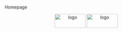 Homepage
<html>
<head>
<linkrel="stylesheet "href="rate1.css" >
<scriptsrc="https://ajax.googleapis.com/ajax/libs/jquery/3. 4.1/jquery . min. js"></script>
</head>
<body>
<header>
<navid="main" >
<ul>
<img class="logo" src="eedit1.jpg" alt="logo"
style="width:100;height : 45;"padding="5px;" > <img class="logo1" src="logoo1.jpg"
alt="logo"style="width:100;height : 45;"padding="5px;" >
<!--divclass="search" >
<form>
<inputtype="text "placeholder="Search.." >
<button>search</button>
</form>
</div->
</ul>
</nav>
</header>
<divclass="image" >
<imgsrc="collage2.jpg"alt="Snow"style="width:100%;height : 250%;" >
</div>
<divclass="bix" >
<divclass="sticky " >
<nav>
<ul>
<li><ahref="index.html " >Home</a></li>
<li><ahref="books.html " >Books</a></li>
<li><ahref="restaurant . html " >Restaurants</a></li>
<li><ahref="theatre.html " >Theatre</a></li>
<li><ahref="About . html " >About</a></li>
</ul>
</nav>
</div>
<script>
$(function(){
$( 'a[href*=\\#]:not([href=\\#]) ' ). on('click' , function(){
vartarget=$(this.hash);
target=target . length?target: $( ' [ name='+this.hash.substr ( 1)+' ] ' );
if(target . length){
$('html , body' ). animate({
scrollTop:target . offset().top
},1000);
returnfalse;
}
});
});
</script>
<divclass="box1"></div>
<divclass="box2" >
<imgsrc="god.jpg"width="370"height="300" >
</div>
<divclass="box3" >
<imgsrc="theatre.jpg"width="370"height="300" >
</div>
<divid="box4"class="box4" >
<h1style="font size:200%;">Aboutus</h1>
<p>Thisisabasicreviewwebsiteforbook
TheatresandRestaurants.Thiswebsiteis
doneby3collegematesastheirproject .
</p>
</div>
</div>
</div>
</body>
</html

Bookspage
<html>
<head>
<linkrel="stylesheet "href="books.css" >
<scriptsrc="https://ajax.googleapis.com/ajax/libs/jquery/3. 4.1/jquery . min. js"></script>
</head>
<body>
<navid="main" >
<ul>
<img class="logo" src="eedit1.jpg" alt="logo"
style="width:100;height : 45;"padding="5px;" >
<img class="logo1" src="logoo1.jpg" alt="logo"
style="width:100;height : 45;"padding="5px;" >
</ul>
</nav>
<divclass="image" >
<imgsrc="collage2.jpg"alt="Snow"style="width:100%;height : 250%;" >
</div>
<divclass="bix" >
<divclass="sticky " >
<nav>
<ul>
<li><ahref="index.html " >Home</a></li>
<li><ahref="books.html " >Books</a></li>
<li><ahref="restaurant . html " >Restaurants</a></li>
<li><ahref="theatre.html " >Theatre</a></li>
<li><ahref="index.html#box4">About</a></li>
</ul>
</nav>
</div>
<script>
$(function(){
$( 'a[href*=\\#]:not([href=\\#]) ' ). on('click' , function(){
vartarget=$(this.hash);
target=target . length?target: $( ' [ name='+this.hash.substr ( 1)+' ] ' );
if(target . length){
$('html , body' ). animate({
scrollTop:target . offset().top
},1000);
returnfalse;
}
});
});
</script>
<divclass="box1" >
<divclass="pic" >
<imgsrc="harry1.jpg"height="220;">
<li><ahref="harrypotter . html " ></a></li>
</div>
<divclass="content " >
<h1onclick="location.href='harrypotter . html' ;"style="cursor :pointer ;" >HarryPotterand
theGobletofFire</h1>
<pre>
ByJ. K.Rowling
Partof : HarryPotter
Category : fantasy|action&adventure|
summary
</pre>
</div>
</div>
<divclass="box2" >
<divclass="pic" >
<imgsrc="blowout . jpg"height="200" >
</div>
<divclass="content1" >
<h1onclick="location.href='blowout . html' ;"style="cursor : pointer ;" >Blowout</h1>
<pre>
ByRachelMaddow
Category : Thriller|mystery
</pre>
</div>
<divclass="box3" >
<divclass="pic" >
<imgsrc="guts.jpg"height="210" >
</div>
<divclass="content2" >
<h1onclick="location.href='guts.html' ;"style="cursor : pointer ;" >Guts</h1>
<pre>
ByRainaTelgemeier
Category : Non-fiction|Adventure
</pre>
</div>
</div>
<divclass="box4" >
<divclass="pic" >
<imgsrc="waterdancer . jpg"height="210" >
</div>
<divclass="content3" >
<h1 onclick="location.href='waterdancer . html' ;" style="cursor : pointer ;" >The
Waterdancer</h1>
<pre>
ByTa-NehisiCoates
Category : Fantasy
</pre>
</div>
</div>
<divclass="box5" >
<divclass="pic" >
<imgsrc="dogman.jpg"height="210" >
</div>
<divclass="content4" >
<h1onclick="location.href='dogman.html' ;"style="cursor : pointer ;" >Dogman</h1>
<pre>
ByDavPilkey
Category : Fiction
</pre>
</div>
</div>
</body
  
  SUMMARYPAGE
<html>
<head>
<linkrel="stylesheet "href="harrypotter . css" >
</head>
<body>
<header>
<navid="main" >
<ul>
<img class="logo" src="eedit1.jpg" alt="logo"
style="width:100;height : 45;"padding="5px;" >
<img class="logo1" src="logoo1.jpg" alt="logo"
style="width:100;height : 45;"padding="5px;" >
</ul>
</nav>
</header>
<divclass="image" >
<imgsrc="collage2.jpg"alt="Snow"style="width:100%;height : 80%;" >
</div>
<divclass="bix" >
<divclass="sticky " >
<nav>
<ul>
<li><ahref="index.html " >Home</a></li>
<li><ahref="books.html " >Books</a></li>
<li><ahref="restaurant . html " >Restaurants</a></li>
<li><ahref="theatre.html " >Theatre</a></li>
<li><ahref=" #">About</a></li>
</ul>
</nav>
</div>
<divclass="pic" >
<imgsrc="harry1.jpg"height="310;" >
<divclass="content " >
<h1>HarryPotterandtheGobletofFire</h1>
<h2>Summary</h2>
<p>ThenextmorningHarry'sUncleVernonreceivesaletterfrom theWeasleysasking
Harryto
jointhemattheQuidditchWorldCup,andVernongrudginglyagreestoletHarrygo.The
followingday ,
theWeasleysarriveintheDursleys'
boarded-upfireplacetopickupHarry .TheWeasleytwins"accidentally "leaveatrick
toffeeontheground,whichDudleyeats,
causinghistonguetoengorgeitself .
TheDursleyspanicandthrowthingsatMr .WeasleyastheWeasleyboysandHarryexit
throughthefireplace.
HarryarrivesatTheBurrow,theWeasleyhousehold,
andtherehemeetsforthetwoeldestWeasleybrothers,
BillandCharlie,andthere,Mrs.WeasleyberatesthetwinsformakingWeasleys'Wizard
WheezesandgivingthemtoDudley .
</p>
<ahref="https://www.flipkart . com/harry potter goblet fire/p/itmfc4qpuznyhmvr " >Goto
site</a>
</div>
</div>
</div>
<divid="disqus_thread"></div>
<script>
/**
* RECOMMENDED CONFIGURATION VARIABLES:EDIT AND UNCOMMENT THE
SECTIONBELOWTOINSERTDYNAMICVALUESFROMYOURPLATFORMORCMS.
* LEARN WHY DEFINING THESE VARIABLES IS IMPORTANT:
https://disqus.com/admin/universalcode/#configuration-variables*/
vardisqus_config=function(){
this.page.url="https://pratt . github.io/rate_it ";//ReplacePAGE_URLwithyour
page'scanonicalURLvariable
this.page.identifier= 120;//Replace PAGE_IDENTIFIER with yourpage's unique
identifiervariable
};
( function(){//DON'TEDITBELOWTHISLINE
vard=document , s=d.createElement ( 'script' );
s.src='https://pratt-var githubio-rateit . disqus.com/embed.js' ;
s.setAttribute('data-timestamp' , +newDate());
( d.head||d.body).appendChild( s);
})();
</script>
<noscript>Please enable JavaScript to view the <a
href="https://disqus.com/ ? ref_noscript " >commentspoweredbyDisqus.</a></noscript>
</body>
</html>
  
  
Databaseoperations-Disqus
<divid="disqus_thread"></div>
<script>
https://disqus.com/admin/universalcode/#configuration-variables*/
vardisqus_config=function(){
this.page.url="https://pratt . github.io/rate_it ";//ReplacePAGE_URLwith
yourpage'scanonicalURLvariable
this.page.identifier=120;//ReplacePAGE_IDENTIFIERwithyourpage'sunique
identifiervariable
};
( function(){
vard=document , s=d.createElement ( 'script' );
s.src='https://pratt-var githubio-rateit . disqus.com/embed.js' ;
s.setAttribute('data-timestamp' , +newDate());
( d.head||d.body).appendChild( s);
})();
</script>
<noscript>Please enable JavaScript to view the <a
href="https://disqus.com/ ? ref_noscript " >commentspoweredbyDisqus.</a></noscript>
Homepage-css . image{
filter : blur ( 3px);
top:50px;
}
. bix{
background-image:url ( try1.jpg);
background-color : pink;
padding:555px450px;
position:absolute;
width:125;
height : 300;
top:130%;
left : 625;
transform:translate(-50%,-50%);
}
. sticky {
overflow:hidden;
background-color : #333;
opacity : 0. 4;
position:fixed;
top: 0;
width:100%;
left : 0;
}
. stickya{
float : left ;
color : #f2f2f2;
text align:center ;
padding:14px16px;
text decoration:none;
font size:17px;
}
. stickya:hover{
background-color : #ddd;
color : black;
}
. stickya.active{
background-color : #4CAF50;
color : white;
}
. box1{
background-image:url ( books1.jpg);
background-color : pink;
background-repeat : no-repeat ;
padding:150px350px;
position:absolute;
top:100;
left : 165;
}
. box2{
object fit : cover ;
background-repeat : no-repeat ;
background-color : darkorange;
position:absolute;
top:530;
left : 160;
}
. box3{
background-repeat : no-repeat ;
background-color : darkred;
position:absolute;
top:530;
left : 540;
}
. box4{
background-color : orange;
color : black;
font family : 'TimesNewRoman' , Times,serif ;
font size:20;
background-repeat : no-repeat ;
padding:10px15px;
height : 230;
width:650;
position:absolute;
top:1030;
left : 180;
}
/TODISPLAYINSTRAIGHTLINE/
ul {
list style-type:none;
margin: 0;
padding: 0;
opacity : 0. 7;
}
